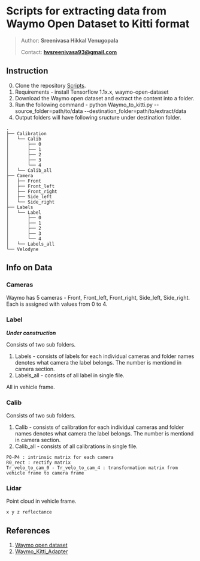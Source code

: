 # Scripts for extracting data from Waymo Open Dataset to Kitti format

> Author: **Sreenivasa Hikkal Venugopala**
>
> Contact: **hvsreenivasa93@gmail.com**

## Instruction
0. Clone the repository [Scripts](https://github.com/Sreeni1204/Waymo_Kitti_converter.git).
1. Requirements - install Tensorflow 1.1x.x, waymo-open-dataset
2. Download the Waymo open dataset and extract the content into a folder.
3. Run the following command - python Waymo_to_kitti.py --source_folder=path/to/data --destination_folder=path/to/extract/data
4. Output folders will have following sructure under destination folder.

``` 
.
├── Calibration
│   └── Calib
│   	├── 0
│   	├── 1
│   	├── 2
│   	├── 3
│   	└── 4
│   └── Calib_all
├── Camera
│   ├── Front
│   ├── Front_left
│   ├── Front_right
│   ├── Side_left
│   └── Side_right
├── Labels
│   └── Label
│   	├── 0
│   	├── 1
│   	├── 2
│   	├── 3
│   	└── 4
│   └── Labels_all
└── Velodyne

```

## Info on Data

### Cameras

Waymo has 5 cameras -  Front, Front_left, Front_right, Side_left, Side_right. Each is assigned with values from 0 to 4.


### Label

***Under construction***

Consists of two sub folders.
1. Labels - consists of labels for each individual cameras and folder names denotes what camera the label belongs. The number is mentiond in camera section.
2. Labels_all - consists of all label in single file.

All in vehicle frame.


### Calib

Consists of two sub folders.
1. Calib - consists of calibration for each individual cameras and folder names denotes what camera the label belongs. The number is mentiond in camera section.
2. Calib_all - consists of all calibrations in single file.


```
P0-P4 : intrinsic matrix for each camera
R0_rect : rectify matrix
Tr_velo_to_cam_0 - Tr_velo_to_cam_4 : transformation matrix from vehicle frame to camera frame
```


### Lidar

Point cloud in vehicle frame.

```
x y z reflectance
```

## References

1. [Waymo open dataset](https://github.com/waymo-research/waymo-open-dataset)
2. [Waymo_Kitti_Adapter](https://github.com/Yao-Shao/Waymo_Kitti_Adapter)
